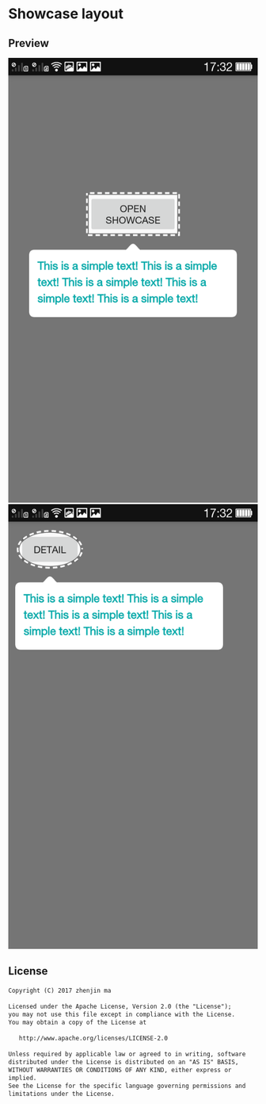 # Showcase layout


## Preview
![Demo](https://raw.githubusercontent.com/ms03001620/ShowcaseLayoutTest/dabad7ab99204a06284fa3095ac449d3ee7ae132/app/doc/device-2017-03-09-173234.png)
![Demo](https://raw.githubusercontent.com/ms03001620/ShowcaseLayoutTest/dabad7ab99204a06284fa3095ac449d3ee7ae132/app/doc/device-2017-03-09-173300.png)

## License

    Copyright (C) 2017 zhenjin ma

    Licensed under the Apache License, Version 2.0 (the "License");
    you may not use this file except in compliance with the License.
    You may obtain a copy of the License at

       http://www.apache.org/licenses/LICENSE-2.0

    Unless required by applicable law or agreed to in writing, software
    distributed under the License is distributed on an "AS IS" BASIS,
    WITHOUT WARRANTIES OR CONDITIONS OF ANY KIND, either express or implied.
    See the License for the specific language governing permissions and
    limitations under the License.
